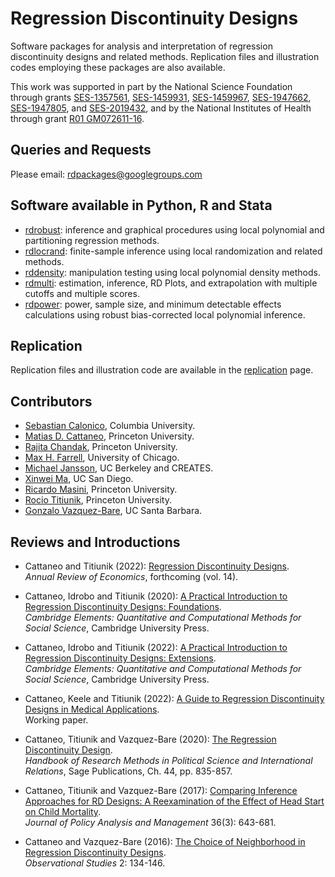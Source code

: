 # Regression Discontinuity Designs

Software packages for analysis and interpretation of regression discontinuity designs and related methods. Replication files and illustration codes employing these packages are also available. 

This work was supported in part by the National Science Foundation through grants [SES-1357561](https://www.nsf.gov/awardsearch/showAward?AWD_ID=1357561), [SES-1459931](https://www.nsf.gov/awardsearch/showAward?AWD_ID=1459931), [SES-1459967](https://www.nsf.gov/awardsearch/showAward?AWD_ID=1459967), [SES-1947662](https://www.nsf.gov/awardsearch/showAward?AWD_ID=1947662), [SES-1947805](https://www.nsf.gov/awardsearch/showAward?AWD_ID=1947805), and [SES-2019432](https://www.nsf.gov/awardsearch/showAward?AWD_ID=2019432), and by the National Institutes of Health through grant [R01 GM072611-16](https://reporter.nih.gov/project-details/10093056).

## Queries and Requests

Please email: [rdpackages@googlegroups.com](mailto:rdpackages@googlegroups.com)

## Software available in Python, R and Stata

- [rdrobust](https://rdpackages.github.io/rdrobust): inference and graphical procedures using local polynomial and partitioning regression methods.
- [rdlocrand](https://rdpackages.github.io/rdlocrand): finite-sample inference using local randomization and related methods.
- [rddensity](https://rdpackages.github.io/rddensity_doc): manipulation testing using local polynomial density methods.
- [rdmulti](https://rdpackages.github.io/rdmulti): estimation, inference, RD Plots, and extrapolation with multiple cutoffs and multiple scores.
- [rdpower](https://rdpackages.github.io/rdpower): power, sample size, and minimum detectable effects calculations using robust bias-corrected local polynomial inference.

## Replication

Replication files and illustration code are available in the [replication](https://rdpackages.github.io/replication) page.

## Contributors

- [Sebastian Calonico](https://sites.google.com/site/scalonico), Columbia University.
- [Matias D. Cattaneo](https://cattaneo.princeton.edu), Princeton University.
- [Rajita Chandak](https://rajitachandak.github.io), Princeton University.
- [Max H. Farrell](https://maxhfarrell.com/), University of Chicago.
- [Michael Jansson](http://www.econ.berkeley.edu/~mjansson/index.html), UC Berkeley and CREATES.
- [Xinwei Ma](https://sites.google.com/view/xinweima), UC San Diego.
- [Ricardo Masini](https://masini.princeton.edu), Princeton University.
- [Rocio Titiunik](https://scholar.princeton.edu/titiunik), Princeton University.
- [Gonzalo Vazquez-Bare](https://sites.google.com/site/gvazquezbare), UC Santa Barbara.

## Reviews and Introductions

- Cattaneo and Titiunik (2022): [Regression Discontinuity Designs](https://rdpackages.github.io/references/Cattaneo-Titiunik_2022_ARE.pdf).<br>
<i>Annual Review of Economics</i>, forthcoming (vol. 14).

- Cattaneo, Idrobo and Titiunik (2020): [A Practical Introduction to Regression Discontinuity Designs: Foundations](https://rdpackages.github.io/references/Cattaneo-Idrobo-Titiunik_2020_CUP.pdf).<br>
_Cambridge Elements: Quantitative and Computational Methods for Social Science_, Cambridge University Press.

- Cattaneo, Idrobo and Titiunik (2022): [A Practical Introduction to Regression Discontinuity Designs: Extensions](https://rdpackages.github.io/references/Cattaneo-Idrobo-Titiunik_2021_CUP.pdf).<br>
_Cambridge Elements: Quantitative and Computational Methods for Social Science_, Cambridge University Press.

- Cattaneo, Keele and Titiunik (2022): [A Guide to Regression Discontinuity Designs in Medical Applications](https://rdpackages.github.io/references/Cattaneo-Keele-Titiunik_2022_RDIntroMed.pdf).<br>
Working paper.

- Cattaneo, Titiunik and Vazquez-Bare (2020): [The Regression Discontinuity Design](https://rdpackages.github.io/references/Cattaneo-Titiunik-VazquezBare_2020_Sage.pdf).<br>
_Handbook of Research Methods in Political Science and International Relations_, Sage Publications, Ch. 44, pp. 835-857.

- Cattaneo, Titiunik and Vazquez-Bare (2017): [Comparing Inference Approaches for RD Designs: A Reexamination of the Effect of Head Start on Child Mortality](https://rdpackages.github.io/references/Cattaneo-Titiunik-VazquezBare_2017_JPAM.pdf).<br>
_Journal of Policy Analysis and Management_ 36(3): 643-681.

- Cattaneo and Vazquez-Bare (2016): [The Choice of Neighborhood in Regression Discontinuity Designs](https://rdpackages.github.io/references/Cattaneo-VazquezBare_2016_ObsStud.pdf).<br>
_Observational Studies_ 2: 134-146.

<br><br>

